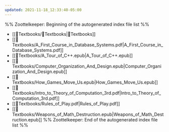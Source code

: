 ```yaml
---
updated: 2021-11-18_12:33:40-05:00
---
```

%% Zoottelkeeper: Beginning of the autogenerated index file list  %%
-  [[📗Textbooks/📗Textbooks|📗Textbooks]]
-  [[📗Textbooks/A_First_Course_in_Database_Systems.pdf|A_First_Course_in_Database_Systems.pdf]]
-  [[📗Textbooks/A_Tour_of_C++.epub|A_Tour_of_C++.epub]]
-  [[📗Textbooks/Computer_Organization_And_Design.epub|Computer_Organization_And_Design.epub]]
-  [[📗Textbooks/How_Games_Move_Us.epub|How_Games_Move_Us.epub]]
-  [[📗Textbooks/Intro_to_Theory_of_Computation_3rd.pdf|Intro_to_Theory_of_Computation_3rd.pdf]]
-  [[📗Textbooks/Rules_of_Play.pdf|Rules_of_Play.pdf]]
-  [[📗Textbooks/Weapons_of_Math_Destruction.epub|Weapons_of_Math_Destruction.epub]]
%% Zoottelkeeper: End of the autogenerated index file list  %%
